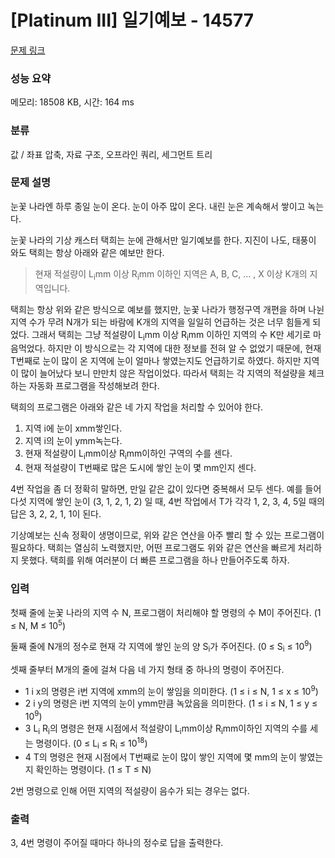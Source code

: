 # [Platinum III] 일기예보 - 14577 

[문제 링크](https://www.acmicpc.net/problem/14577) 

### 성능 요약

메모리: 18508 KB, 시간: 164 ms

### 분류

값 / 좌표 압축, 자료 구조, 오프라인 쿼리, 세그먼트 트리

### 문제 설명

<p>눈꽃 나라엔 하루 종일 눈이 온다. 눈이 아주 많이 온다. 내린 눈은 계속해서 쌓이고 녹는다.</p>

<p>눈꽃 나라의 기상 캐스터 택희는 눈에 관해서만 일기예보를 한다. 지진이 나도, 태풍이 와도 택희는 항상 아래와 같은 예보만 한다.</p>

<blockquote>
<p>현재 적설량이 L<sub>i</sub>mm 이상 R<sub>i</sub>mm 이하인 지역은 A, B, C, ... , X 이상 K개의 지역입니다.</p>
</blockquote>

<p>택희는 항상 위와 같은 방식으로 예보를 했지만, 눈꽃 나라가 행정구역 개편을 하며 나뉜 지역 수가 무려 N개가 되는 바람에 K개의 지역을 일일히 언급하는 것은 너무 힘들게 되었다. 그래서 택희는 그냥 적설량이 L<sub>i</sub>mm 이상 R<sub>i</sub>mm 이하인 지역의 수 K만 세기로 마음먹었다. 하지만 이 방식으로는 각 지역에 대한 정보를 전혀 알 수 없었기 때문에, 현재 T번째로 눈이 많이 온 지역에 눈이 얼마나 쌓였는지도 언급하기로 하였다. 하지만 지역이 많이 늘어났다 보니 만만치 않은 작업이었다. 따라서 택희는 각 지역의 적설량을 체크하는 자동화 프로그램을 작성해보려 한다.</p>

<p>택희의 프로그램은 아래와 같은 네 가지 작업을 처리할 수 있어야 한다.</p>

<ol>
	<li>지역 i에 눈이 xmm쌓인다.</li>
	<li>지역 i의 눈이 ymm녹는다.</li>
	<li>현재 적설량이 L<sub>i</sub>mm이상 R<sub>i</sub>mm이하인 구역의 수를 센다.</li>
	<li>현재 적설량이 T번째로 많은 도시에 쌓인 눈이 몇 mm인지 센다.</li>
</ol>

<p>4번 작업을 좀 더 정확히 말하면, 만일 같은 값이 있다면 중복해서 모두 센다. 예를 들어 다섯 지역에 쌓인 눈이 (3, 1, 2, 1, 2) 일 때, 4번 작업에서 T가 각각 1, 2, 3, 4, 5일 때의 답은 3, 2, 2, 1, 1이 된다.</p>

<p>기상예보는 신속 정확이 생명이므로, 위와 같은 연산을 아주 빨리 할 수 있는 프로그램이 필요하다. 택희는 열심히 노력했지만, 어떤 프로그램도 위와 같은 연산을 빠르게 처리하지 못했다. 택희를 위해 여러분이 더 빠른 프로그램을 하나 만들어주도록 하자.</p>

### 입력 

 <p>첫째 줄에 눈꽃 나라의 지역 수 N, 프로그램이 처리해야 할 명령의 수 M이 주어진다. (1 ≤ N, M ≤ 10<sup>5</sup>)</p>

<p>둘째 줄에 N개의 정수로 현재 각 지역에 쌓인 눈의 양 S<sub>i</sub>가 주어진다. (0 ≤ S<sub>i</sub> ≤ 10<sup>9</sup>)</p>

<p>셋째 줄부터 M개의 줄에 걸쳐 다음 네 가지 형태 중 하나의 명령이 주어진다.</p>

<ul>
	<li>1 i x의 명령은 i번 지역에 xmm의 눈이 쌓임을 의미한다. (1 ≤ i ≤ N, 1 ≤ x ≤ 10<sup>9</sup>)</li>
	<li>2 i y의 명령은 i번 지역의 눈이 ymm만큼 녹았음을 의미한다. (1 ≤ i ≤ N, 1 ≤ y ≤ 10<sup>9</sup>)</li>
	<li>3 L<sub>i</sub> R<sub>i</sub>의 명령은 현재 시점에서 적설량이 L<sub>i</sub>mm이상 R<sub>i</sub>mm이하인 지역의 수를 세는 명령이다. (0 ≤ L<sub>i</sub> ≤ R<sub>i</sub> ≤ 10<sup>18</sup>)</li>
	<li>4 T의 명령은 현재 시점에서 T번째로 눈이 많이 쌓인 지역에 몇 mm의 눈이 쌓였는지 확인하는 명령이다. (1 ≤ T ≤ N)</li>
</ul>

<p>2번 명령으로 인해 어떤 지역의 적설량이 음수가 되는 경우는 없다.</p>

### 출력 

 <p>3, 4번 명령이 주어질 때마다 하나의 정수로 답을 출력한다.</p>

